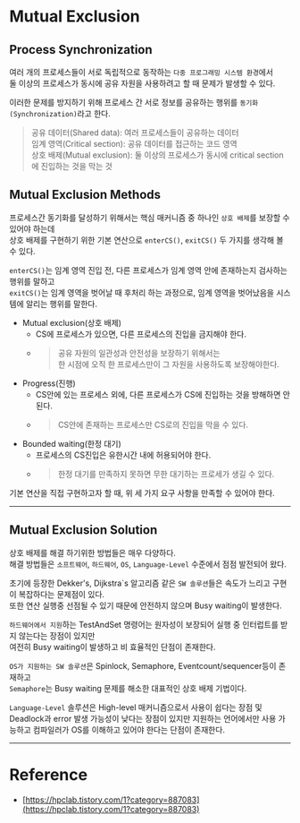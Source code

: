 # Mutual Exclusion

## Process Synchronization

여러 개의 프로세스들이 서로 독립적으로 동작하는 `다중 프로그래밍 시스템 환경`에서  
둘 이상의 프로세스가 동시에 공유 자원을 사용하려고 할 때 문제가 발생할 수 있다.  
  
이러한 문제를 방지하기 위해 프로세스 간 서로 정보를 공유하는 행위를 `동기화(Synchronization)`라고 한다.

> 공유 데이터(Shared data): 여러 프로세스들이 공유하는 데이터  
> 임계 영역(Critical section): 공유 데이터를 접근하는 코드 영역  
> 상호 배제(Mutual exclusion): 둘 이상의 프로세스가 동시에 critical section에 진입하는 것을 막는 것

## Mutual Exclusion Methods

프로세스간 동기화를 달성하기 위해서는 핵심 매커니즘 중 하나인 `상호 배제`를 보장할 수 있어야 하는데  
상호 배제를 구현하기 위한 기본 연산으로 `enterCS()`, `exitCS()` 두 가지를 생각해 볼 수 있다.  
  
`enterCS()`는 임계 영역 진입 전, 다른 프로세스가 임계 영역 안에 존재하는지 검사하는 행위를 말하고  
`exitCS()`는 임계 영역을 벗어날 때 후처리 하는 과정으로, 임계 영역을 벗어났음을 시스템에 알리는 행위를 말한다.  

- Mutual exclusion(상호 배제)
  - CS에 프로세스가 있으면, 다른 프로세스의 진입을 금지해야 한다.
  - > 공유 자원의 일관성과 안전성을 보장하기 위해서는  
    > 한 시점에 오직 한 프로세스만이 그 자원을 사용하도록 보장해야한다.
- Progress(진행)
  - CS안에 있는 프로세스 외에, 다른 프로세스가 CS에 진입하는 것을 방해하면 안된다.
  - > CS안에 존재하는 프로세스만 CS로의 진입을 막을 수 있다.
- Bounded waiting(한정 대기)
  - 프로세스의 CS진입은 유한시간 내에 허용되어야 한다.
  - > 한정 대기를 만족하지 못하면 무한 대기하는 프로세가 생길 수 있다.
 
기본 연산을 직접 구현하고자 할 때, 위 세 가지 요구 사항을 만족할 수 있어야 한다.

---

## Mutual Exclusion Solution 

상호 배제를 해결 하기위한 방법들은 매우 다양하다.  
해결 방법들은 `소프트웨어`, `하드웨어`, `OS`, `Language-Level` 수준에서 점점 발전되어 왔다.

초기에 등장한 Dekker's, Dijkstra\`s 알고리즘 같은 `SW 솔루션`들은 속도가 느리고 구현이 복잡하다는 문제점이 있다.  
또한 연산 실행중 선점될 수 있기 때문에 안전하지 않으며 Busy waiting이 발생한다.  
  
`하드웨어에서 지원`하는 TestAndSet 명령어는 원자성이 보장되어 실행 중 인터럽트를 받지 않는다는 장점이 있지만  
여전히 Busy waiting이 발생하고 비 효율적인 단점이 존재한다.  

`OS가 지원하는 SW 솔루션`은 Spinlock, Semaphore, Eventcount/sequencer등이 존재하고  
`Semaphore`는 Busy waiting 문제를 해소한 대표적인 상호 배제 기법이다.
  
`Language-Level` 솔루션은 High-level 매커니즘으로서 사용이 쉽다는 장점 및 Deadlock과 error 발생 가능성이 낮다는 장점이 있지만
지원하는 언어에서만 사용 가능하고 컴파일러가 OS를 이해하고 있어야 한다는 단점이 존재한다.

---

# Reference

- [https://hpclab.tistory.com/1?category=887083](https://hpclab.tistory.com/1?category=887083)
